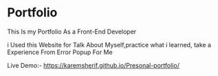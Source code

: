 # Portfolio
This Is my Portfolio As a Front-End Developer 

i Used this Website for Talk About Myself,practice what i learned,
take a Experience From Error Popup For Me

Live Demo:- https://karemsherif.github.io/Presonal-portfolio/
